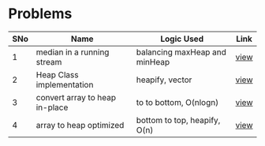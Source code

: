 # Problems

SNo | Name | Logic Used | Link |
----|------|------------|------|
1 | median in a running stream | balancing maxHeap and minHeap | [view](median_running_stream.cpp)
2 | Heap Class implementation | heapify, vector | [view](heap_implementation.cpp) 
3 | convert array to heap in-place | to to bottom, O(nlogn) | [view](array_to_heap.cpp)
4 | array to heap optimized | bottom to top, heapify, O(n) | [view](array_to_heap_optimized.cpp)